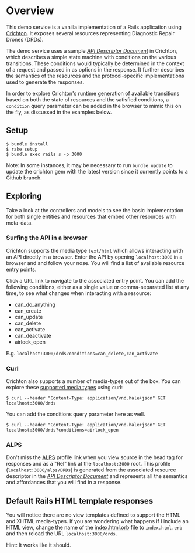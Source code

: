 # Overview
This demo service is a vanilla implementation of a Rails application using [Crichton][]. It exposes several resources 
representing Diagnostic Repair Drones (DRDs). 

The demo service uses a sample [_API Descriptor Document_][] in Crichton, which describes a simple state machine with
conditions on the various transitions. These conditions would typically be determined in the context of a request
and passed in as options in the response. It further describes the semantics of the resources and the protocol-specific 
implementations used to generate the responses. 

In order to explore Crichton's runtime generation of available transitions based on both the state of resources and the 
satisfied conditions, a `condition` query parameter can be added in the browser to mimic this on the fly, as discussed 
in the examples below.


## Setup

```
$ bundle install
$ rake setup
$ bundle exec rails s -p 3000
```

Note:  In some instances, it may be necessary to run `bundle update` to update the crichton gem with the latest 
version since it currently points to a Github branch.

## Exploring
Take a look at the controllers and models to see the basic implementation for both single entities and resources that
embed other resources with meta-data.

### Surfing the API in a browser
Crichton supports the media type `text/html` which allows interacting with an API directly in a browser. Enter the API 
by opening `localhost:3000` in a browser and and follow your nose. You will find a list of available resource entry 
points. 

Click a URL link to navigate to the associated entry point. You can add the following conditions, either as a single 
value or comma-separated list at any time, to see what changes when interacting with a resource:

* can_do_anything
* can_create
* can_update
* can_delete
* can_activate
* can_deactivate
* airlock_open

E.g. `localhost:3000/drds?conditions=can_delete,can_activate`

### Curl
Crichton also supports a number of media-types out of the box. You can explore these [supported media types][] using 
curl:

```
$ curl --header "Content-Type: application/vnd.hale+json" GET localhost:3000/drds
```

You can add the conditions query parameter here as well.

```
$ curl --header "Content-Type: application/vnd.hale+json" GET localhost:3000/drds?conditions=airlock_open
```

### ALPS
Don't miss the [ALPS][] profile link when you view source in the head tag for responses and as a "Rel" link at the 
`localhost:3000` root. This profile (`localhost:3000/alps/DRDs`) is generated from the associated resource 
descriptor in the [_API Descriptor Document_] and represents all the  semantics and affordances that you will find in a 
response.

## Default Rails HTML template responses
You will notice there are no view templates defined to support the HTML and XHTML media-types. If you are wondering 
what happens if I include an HTML view, change the name of the [index.html.orb](app/views/drds/index.html.orb) file to 
`index.html.erb` and then reload the URL `localhost:3000/drds`.

Hint: It works like it should.

[Crichton]: https://github.com/mdsol/crichton/tree/crichton-demo
[_API Descriptor Document_]: https://github.com/mdsol/crichton/blob/crichton-demo/spec/fixtures/resource_descriptors/drds_descriptor_v1.yml
[supported media types]: https://github.com/mdsol/crichton/tree/crichton-demo#supported-media-types
[ALPS]: http://alps.io/spec/index.html
